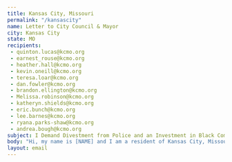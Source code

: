 ```yaml
---
title: Kansas City, Missouri
permalink: "/kansascity"
name: Letter to City Council & Mayor
city: Kansas City
state: MO
recipients:
 - quinton.lucas@kcmo.org
 - earnest_rouse@kcmo.org
 - heather.hall@kcmo.org
 - kevin.oneill@kcmo.org
 - teresa.loar@kcmo.org
 - dan.fowler@kcmo.org
 - brandon.ellington@kcmo.org
 - Melissa.robinson@kcmo.org
 - katheryn.shields@kcmo.org
 - eric.bunch@kcmo.org
 - lee.barnes@kcmo.org
 - ryana.parks-shaw@kcmo.org
 - andrea.bough@kcmo.org
subject: I Demand Divestment from Police and an Investment in Black Communities
body: "Hi, my name is [NAME] and I am a resident of Kansas City, Missouri. I am writing to demand that the City Council adopts a People’s Budget that divests from the Police Department, and invests into Black communities. I commend Mayor Lucas for de-escalating the protests in our city by removing the unnecessary and militarized police presence. Let that serve as a picture of how our city ought to operate as a whole. \n\nKCPD makes up over 23% of the city’s total budget at $262m. These funds must be divested into community well-being programs such as meal programs, mental health programs, social work outside of KCPD, and housing programs.\n\nPolicing as an American institution has proven to be racially imbalanced, violent, and unwilling to correct itself or be held accountable. Kansas City is no exception. Less than 3 months ago, an unarmed Black man, Donnie Sanders, was shot and killed by KCPD. His tragedy has not seen justice. \n\nI do not believe violent crime is a justification for a larger police force. This creates a negative feedback loop where the Police Department is in fact rewarded for doing a worse job and even for contributing to the violence in our city. \n\nAccording to the Urban Institute, in 1977, state and local governments spent $60 billion on police and corrections . In 2017, they spent $194 billion. A 220 percent increase. Despite continued profiling, harassment, terror and killing of Black communities, local and federal decision-makers continue to invest in the police, which leaves Black people vulnerable and our communities no safer. \n\nAdopt a People’s Budget. Public opinion is with me.\n\nThank you for your time\n\n[NAME]\n[ADDRESS]\n[EMAIL]\n[PHONE NUMBER]"
layout: email
---
```


